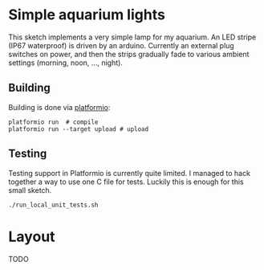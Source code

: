 Simple aquarium lights
=======================

This sketch implements a very simple lamp for my aquarium. An LED stripe (IP67 waterproof) is driven by an arduino. Currently an external plug switches on power, and then the strips gradually fade to various ambient settings (morning, noon, ..., night).

Building
--------

Building is done via [platformio](http://platformio.org):

```shell
platformio run  # compile
platformio run --target upload # upload
```

Testing
---------

Testing support in Platformio is currently quite limited. I managed to hack together a way to use one C file for tests. Luckily this is enough for this small sketch.

```shell
./run_local_unit_tests.sh
```

Layout
=========

TODO


